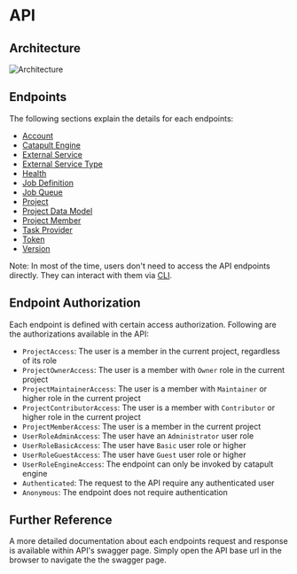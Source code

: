 # API

## Architecture

![Architecture](../img/api-arch-3.jpeg)

## Endpoints
The following sections explain the details for each endpoints:
- [Account](account.md)
- [Catapult Engine](catapult-engine.md)
- [External Service](external-service.md)
- [External Service Type](external-service-type.md)
- [Health](health.md)
- [Job Definition](job-definition.md)
- [Job Queue](job-queue.md)
- [Project](Project.md)
- [Project Data Model](project-data-model.md)
- [Project Member](project-member.md)
- [Task Provider](task-provider.md)
- [Token](token.md)
- [Version](version.md)

Note: In most of the time, users don't need to access the API endpoints directly. They can interact with them via [CLI](../cli.cli.md).

## Endpoint Authorization
Each endpoint is defined with certain access authorization. Following are the authorizations available in the API:
- `ProjectAccess`: The user is a member in the current project, regardless of its role
- `ProjectOwnerAccess`: The user is a member with `Owner` role in the current project
- `ProjectMaintainerAccess`: The user is a member with `Maintainer` or higher role in the current project
- `ProjectContributorAccess`: The user is a member with `Contributor` or higher role in the current project
- `ProjectMemberAccess`: The user is a member in the current project
- `UserRoleAdminAccess`: The user have an `Administrator` user role
- `UserRoleBasicAccess`: The user have `Basic` user role or higher
- `UserRoleGuestAccess`: The user have `Guest` user role or higher
- `UserRoleEngineAccess`: The endpoint can only be invoked by catapult engine
- `Authenticated`: The request to the API require any authenticated user
- `Anonymous`: The endpoint does not require authentication

## Further Reference
A more detailed documentation about each endpoints request and response is available within API's swagger page. Simply open the API base url in the browser to navigate the the swagger page.